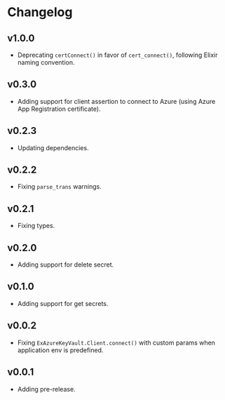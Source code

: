 # Changelog

## v1.0.0

  * Deprecating `certConnect()` in favor of `cert_connect()`, following Elixir naming convention.

## v0.3.0

  * Adding support for client assertion to connect to Azure (using Azure App Registration certificate).

## v0.2.3

  * Updating dependencies.

## v0.2.2

  * Fixing `parse_trans` warnings.

## v0.2.1

  * Fixing types.

## v0.2.0

  * Adding support for delete secret.

## v0.1.0

  * Adding support for get secrets.

## v0.0.2

  * Fixing `ExAzureKeyVault.Client.connect()` with custom params when application env is predefined.

## v0.0.1

  * Adding pre-release.